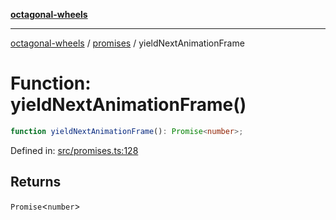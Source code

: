 [**octagonal-wheels**](../../README.md)

***

[octagonal-wheels](../../modules.md) / [promises](../README.md) / yieldNextAnimationFrame

# Function: yieldNextAnimationFrame()

```ts
function yieldNextAnimationFrame(): Promise<number>;
```

Defined in: [src/promises.ts:128](https://github.com/vrtmrz/octagonal-wheels/blob/main/src/promises.ts#L128)

## Returns

`Promise`\<`number`\>
